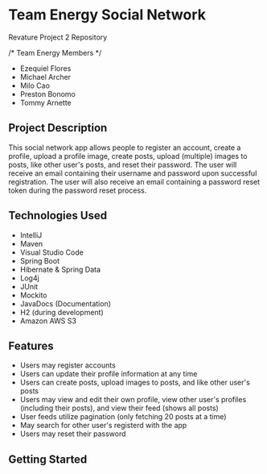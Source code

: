 # Team Energy Social Network
Revature Project 2 Repository

/* Team Energy Members */
*  Ezequiel Flores
*  Michael Archer
*  Milo Cao
*  Preston Bonomo
*  Tommy Arnette

## Project Description
This social network app allows people to register an account, create a profile, upload a profile image, create posts, upload (multiple) images to posts, like other user's posts, and reset their password. The user will receive an email containing their username and password upon successful registration. The user will also receive an email containing a password reset token during the password reset process.

## Technologies Used
* IntelliJ
* Maven
* Visual Studio Code
* Spring Boot
* Hibernate & Spring Data
* Log4j
* JUnit
* Mockito
* JavaDocs (Documentation)
* H2 (during development)
* Amazon AWS S3

## Features
* Users may register accounts
* Users can update their profile information at any time
* Users can create posts, upload images to posts, and like other user's posts
* Users may view and edit their own profile, view other user's profiles (including their posts), and view their feed (shows all posts)
* User feeds utilize pagination (only fetching 20 posts at a time)
* May search for other user's registerd with the app
* Users may reset their password

## Getting Started
